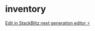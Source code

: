 # inventory

[Edit in StackBlitz next generation editor ⚡️](https://stackblitz.com/~/github.com/MigueloMillones/inventory)